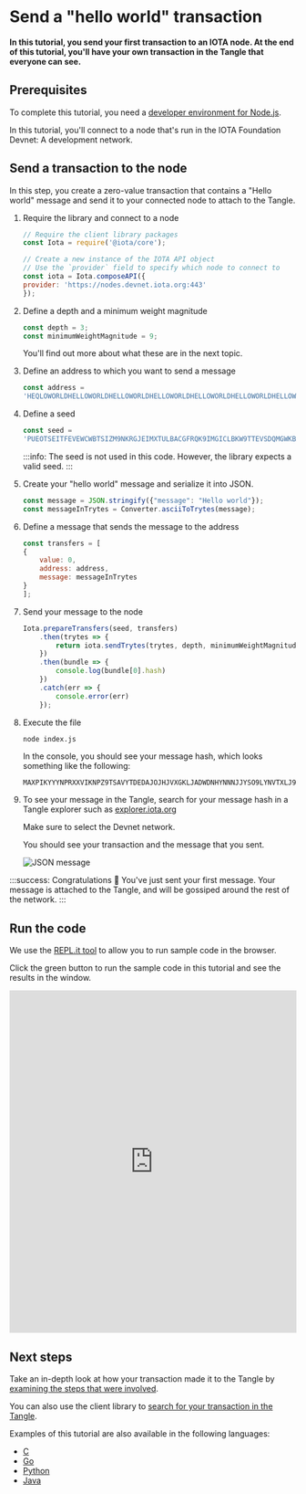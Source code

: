 # Send a "hello world" transaction

**In this tutorial, you send your first transaction to an IOTA node. At the end of this tutorial, you'll have your own transaction in the Tangle that everyone can see.**

## Prerequisites

To complete this tutorial, you need a [developer environment for Node.js](../first-steps/set-up-env.md).

In this tutorial, you'll connect to a node that's run in the IOTA Foundation Devnet: A development network.

## Send a transaction to the node

In this step, you create a zero-value transaction that contains a "Hello world" message and send it to your connected node to attach to the Tangle.

1. Require the library and connect to a node

    ```js
    // Require the client library packages
    const Iota = require('@iota/core');

    // Create a new instance of the IOTA API object
    // Use the `provider` field to specify which node to connect to
    const iota = Iota.composeAPI({
    provider: 'https://nodes.devnet.iota.org:443'
    });
    ```

1. Define a depth and a minimum weight magnitude

    ```js
    const depth = 3;
    const minimumWeightMagnitude = 9;
    ```

    You'll find out more about what these are in the next topic.

2. Define an address to which you want to send a message

    ```js
    const address =
    'HEQLOWORLDHELLOWORLDHELLOWORLDHELLOWORLDHELLOWORLDHELLOWORLDHELLOWORLDHELLOWOR99D';
    ```

    
    
3. Define a seed

    ```js
    const seed =
    'PUEOTSEITFEVEWCWBTSIZM9NKRGJEIMXTULBACGFRQK9IMGICLBKW9TTEVSDQMGWKBXPVCBMMCXWMNPDX';
    ```

    :::info:
    The seed is not used in this code. However, the library expects a valid seed.
    :::

4. Create your "hello world" message and serialize it into JSON.

    ```js
    const message = JSON.stringify({"message": "Hello world"});
    const messageInTrytes = Converter.asciiToTrytes(message);
    ```

5. Define a message that sends the message to the address

    ```js
    const transfers = [
    {
        value: 0,
        address: address,
        message: messageInTrytes
    }
    ];
    ```

6. Send your message to the node

    ```js
   Iota.prepareTransfers(seed, transfers)
        .then(trytes => {
            return iota.sendTrytes(trytes, depth, minimumWeightMagnitude);
        })
        .then(bundle => {
            console.log(bundle[0].hash)
        })
        .catch(err => {
            console.error(err)
        });
   ```

7. Execute the file

    ```bash
    node index.js
    ```

    In the console, you should see your message hash, which looks something like the following:

    ```
    MAXPIKYYYNPRXXVIKNPZ9TSAVYTDEDAJOJHJVXGKLJADWDNHYNNNJJYSO9LYNVTXLJ9URVGMAEDPA9999
    ```

8. To see your message in the Tangle, search for your message hash in a Tangle explorer such as [explorer.iota.org](https://explorer.iota.org/mainnet)

    Make sure to select the Devnet network.
    
    You should see your transaction and the message that you sent.
    
    ![JSON message](../images/json-message.png)

:::success: Congratulations :tada:
You've just sent your first message. Your message is attached to the Tangle, and will be gossiped around the rest of the network.
:::

## Run the code

We use the [REPL.it tool](https://repl.it) to allow you to run sample code in the browser.

Click the green button to run the sample code in this tutorial and see the results in the window.

<iframe height="600px" width="100%" src="https://repl.it/@jake91/Send-a-hello-world-transaction?lite=true" scrolling="no" frameborder="no" allowtransparency="true" allowfullscreen="true" sandbox="allow-forms allow-pointer-lock allow-popups allow-same-origin allow-scripts allow-modals"></iframe>

## Next steps

Take an in-depth look at how your transaction made it to the Tangle by [examining the steps that were involved](../first-steps/sending-messages.md).

You can also use the client library to [search for your transaction in the Tangle](root://core/1.0/tutorials/js/read-transactions.md).

Examples of this tutorial are also available in the following languages:

- [C](root://core/1.0/tutorials/c/send-your-first-bundle.md)
- [Go](root://core/1.0/tutorials/go/send-your-first-bundle.md)
- [Python](root://core/1.0/tutorials/python/send-your-first-bundle.md)
- [Java](root://core/1.0/tutorials/java/send-your-first-bundle.md)
